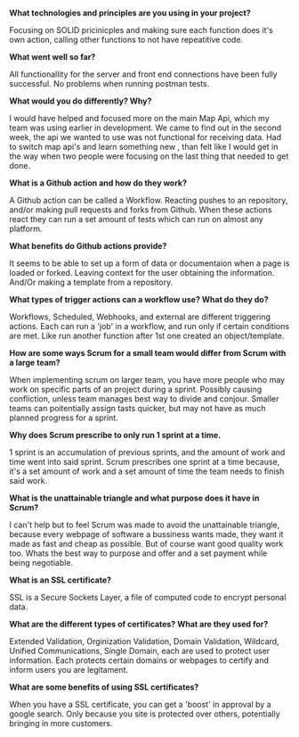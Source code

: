 **What technologies and principles are you using in your project?**

Focusing on SOLID pricinicples and making sure each function does it's own action, calling other functions to not have repeatitive code.

**What went well so far?**

All functionallity for the server and front end connections have been fully successful. No problems when running postman tests.

**What would you do differently? Why?**

I would have helped and focused more on the main Map Api, which my team was using earlier in development. We came to find out in the second week, the api we wanted to use was not functional for receiving data. Had to switch map api's and learn something new , than felt like I would get in the way when two people were focusing on the last thing that needed to get done.

**What is a Github action and how do they work?**

A Github action can be called a Workflow. Reacting pushes to an repository, and/or making pull requests and forks from Github. When these actions react they can run a set amount of tests which can run on almost any platform.

**What benefits do Github actions provide?**

It seems to be able to set up a form of data or documentaion when a page is loaded or forked. Leaving context for the user obtaining the information. And/Or making a template from a repository. 

**What types of trigger actions can a workflow use? What do they do?**

Workflows, Scheduled, Webhooks, and external are different triggering actions. Each can run a 'job' in a workflow, and run only if certain conditions are met. Like run another function after 1st one created an object/template.

**How are some ways Scrum for a small team would differ from Scrum with a large team?**

When implementing scrum on larger team, you have more people who may work on specific parts of an project during a sprint. Possibly causing confliction, unless team manages best way to divide and conjour. Smaller teams can poitentially assign tasts quicker, but may not have as much planned progress for a sprint.

**Why does Scrum prescribe to only run 1 sprint at a time.**

1 sprint is an accumulation of previous sprints, and the amount of work and time went into said sprint. Scrum prescribes one sprint at a time because, it's a set amount of work and a set amount of time the team needs to finish said work.

**What is the unattainable triangle and what purpose does it have in Scrum?**

I can't help but to feel Scrum was made to avoid the unattainable triangle, because every webpage of software a bussiness wants made, they want it made as fast and cheap as possible. But of course want good quality work too. Whats the best way to purpose and offer and a set payment while being negotiable.

**What is an SSL certificate?**

SSL is a Secure Sockets Layer, a file of computed code to encrypt personal data.

**What are the different types of certificates? What are they used for?**

Extended Validation, Orginization Validation, Domain Validation, Wildcard, Unified Communications, Single Domain, each are used to protect user information. Each protects certain domains or webpages to certify and inform users you are legitament. 

**What are some benefits of using SSL certificates?**

When you have a SSL certificate, you can get a 'boost' in approval by a google search. Only because you site is protected over others, potentially bringing in more customers.